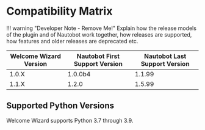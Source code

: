 # Compatibility Matrix

!!! warning "Developer Note - Remove Me!"
    Explain how the release models of the plugin and of Nautobot work together, how releases are supported, how features and older releases are deprecated etc.

| Welcome Wizard Version | Nautobot First Support Version | Nautobot Last Support Version |
| ------------- | -------------------- | ------------- |
| 1.0.X         | 1.0.0b4              | 1.1.99        |
| 1.1.X         | 1.2.0                | 1.5.99        |

## Supported Python Versions

Welcome Wizard supports Python 3.7 through 3.9.
